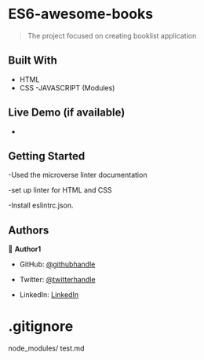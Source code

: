 
​

# ES6-awesome-books

> The project focused on creating booklist application

## Built With
- HTML
- CSS
-JAVASCRIPT (Modules)
​
## Live Demo (if available)

- 

## Getting Started

-Used the microverse linter documentation

-set up linter for HTML and CSS

-Install eslintrc.json.

## Authors


👤 **Author1**


- GitHub: [@githubhandle](https://github.com/AlphaNtihinduka)

- Twitter: [@twitterhandle](https://twitter.com/AlphaNtihinduka)

- LinkedIn: [LinkedIn](https://www.linkedin.com/in/ntihinduka-alpha-81bb7b22a/)

# .gitignore
node_modules/
test.md